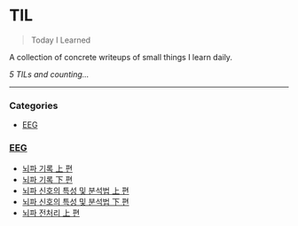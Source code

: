# TIL
> Today I Learned


A collection of concrete writeups of small things I learn daily.


_5 TILs and counting..._

---

### Categories

- [EEG](#EEG)

### [EEG](#EEG)
- [뇌파 기록 上 편](EEG/뇌파_기록_상편.md)
- [뇌파 기록 下 편](EEG/뇌파_기록_하편.md)
- [뇌파 신호의 특성 및 분석법 上 편](EEG/뇌파_신호_특성_및_분석법_상편.md)
- [뇌파 신호의 특성 및 분석법 下 편](EEG/뇌파_신호_특성_및_분석법_하편.md)
- [뇌파 전처리 上 편](EEG/뇌파_전처리_상편.md)


